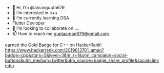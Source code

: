- 👋 Hi, I’m @amangupta679
- 👀 I’m interested in c++ 
- 🌱 I’m currently learning DSA
- Flutter Devloper
- 💞️ I’m looking to collaborate on ....
- 📫 How to reach me guptaaman679@gmail.com

<!---
amangupta679/amangupta679 is a ✨ special ✨ repository because its `README.md` (this file) appears on your GitHub profile.
You can click the Preview link to take a look at your changes.
--->
earned the Gold Badge for C++ on HackerRank! https://www.hackerrank.com/2019613701_aman?badge=cpp&stars=5&level=3&hr_r=1&utm_campaign=social-buttons&utm_medium=twitter&utm_source=badge_share_profile&social=linkedin 
